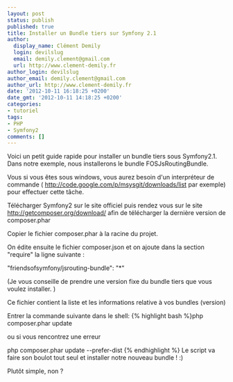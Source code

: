 ```yaml
---
layout: post
status: publish
published: true
title: Installer un Bundle tiers sur Symfony 2.1
author:
  display_name: Clément Demily
  login: devilslug
  email: demily.clement@gmail.com
  url: http://www.clement-demily.fr
author_login: devilslug
author_email: demily.clement@gmail.com
author_url: http://www.clement-demily.fr
date: '2012-10-11 16:18:25 +0200'
date_gmt: '2012-10-11 14:18:25 +0200'
categories:
- tutoriel
tags:
- PHP
- Symfony2
comments: []
---
```


Voici un petit guide rapide pour installer un bundle tiers sous Symfony2.1. Dans notre exemple, nous installerons le bundle FOSJsRoutingBundle.

Vous si vous êtes sous windows, vous aurez besoin d'un interpréteur de commande ( <a href="http://code.google.com/p/msysgit/downloads/list">http://code.google.com/p/msysgit/downloads/list</a> par exemple) pour effectuer cette tâche.

Télécharger Symfony2 sur le site officiel puis rendez vous sur le site <a href="http://getcomposer.org/download/">http://getcomposer.org/download/</a> afin de télécharger la dernière version de composer.phar

Copier le fichier composer.phar à la racine du projet.

On édite ensuite le fichier composer.json et on ajoute dans la section "require" la ligne suivante :

"friendsofsymfony/jsrouting-bundle": "*"

(Je vous conseille de prendre une version fixe du bundle tiers que vous voulez installer. )

Ce fichier contient la liste et les informations relative à vos bundles (version)

Entrer la commande suivante dans le shell:
{% highlight bash %}php composer.phar update

ou si vous rencontrez une erreur

php composer.phar update --prefer-dist
{% endhighlight %}
Le script va faire son boulot tout seul et installer notre nouveau bundle ! :)

Plutôt simple, non ?
